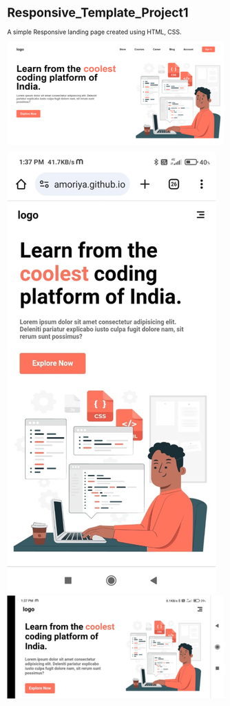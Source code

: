 # Responsive_Template_Project1

A simple Responsive landing page created using HTML, CSS.

![image alt](https://github.com/NidhiBhamoriya/Responsive_Template_project1/blob/50e5fc0862d78e1f3f0e9ec635acf60d1ebd498b/laptop_image1_project1.png)


![image_alt](https://github.com/NidhiBhamoriya/Responsive_Template_project1/blob/dce19d3f57a2f3feac8f75c4e71838f5920dd585/mobile_image2_project1.jpg)        ![image alt](https://github.com/NidhiBhamoriya/Responsive_Template_project1/blob/239938bed2434a9f30ad7319fec4dc758fe4a559/mobile_image1_project1.jpg)



